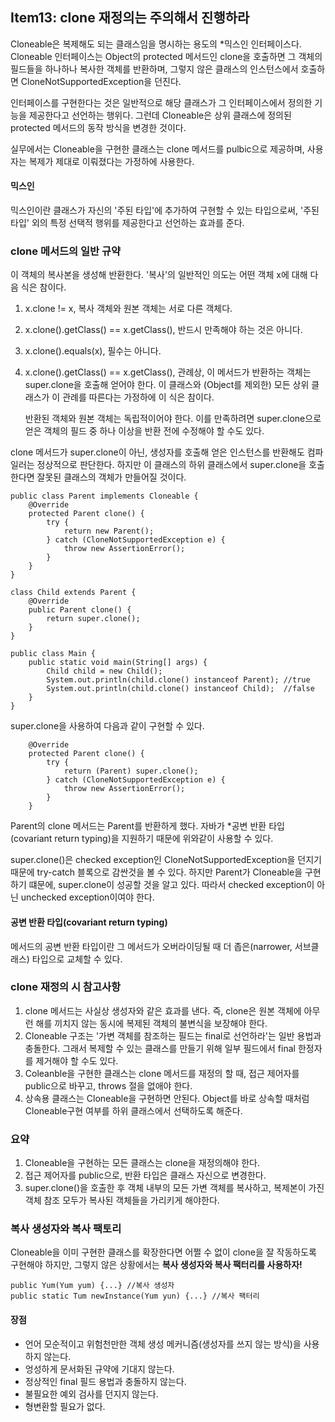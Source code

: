 ## Item13: clone 재정의는 주의해서 진행하라

Cloneable은 복제해도 되는 클래스임을 명시하는 용도의 *믹스인 인터페이스다.
Cloneable 인터페이스는 Object의 protected 메서드인 clone을 호출하면 그 객체의 필드들을 하나하나 복사한 객체를 반환하며, 그렇지 않은 클래스의 인스턴스에서 호출하면 CloneNotSupportedException을 던진다.

인터페이스를 구현한다는 것은 일반적으로 해당 클래스가 그 인터페이스에서 정의한 기능을 제공한다고 선언하는 행위다. 그런데 Cloneable은 상위 클래스에 정의된 protected 메서드의 동작 방식을 변경한 것이다.

실무에서는 Cloneable을 구현한 클래스는 clone 메서드를 pulbic으로 제공하며, 사용자는 복제가 제대로 이뤄졌다는 가정하에 사용한다.

#### 믹스인

믹스인이란 클래스가 자신의 '주된 타입'에 추가하여 구현할 수 있는 타입으로써, '주된 타입' 외의 특정 선택적 행위를 제공한다고 선언하는 효과를 준다.



### clone 메서드의 일반 규약

이 객체의 복사본을 생성해 반환한다. '복사'의 일반적인 의도는 어떤 객체 x에 대해 다음 식은 참이다.

1. x.clone != x, 복사 객체와 원본 객체는 서로 다른 객체다.

2. x.clone().getClass() == x.getClass(),  반드시 만족해야 하는 것은 아니다.

3. x.clone().equals(x), 필수는 아니다.

4. x.clone().getClass() == x.getClass(), 관례상, 이 메서드가 반환하는 객체는 super.clone을 호출해 얻어야 한다. 이 클래스와 (Object를 제외한) 모든 상위 클래스가 이 관례를 따른다는 가정하에 이 식은 참이다.

   반환된 객체와 원본 객체는 독립적이어야 한다. 이를 만족하려면 super.clone으로 얻은 객체의 필드 중 하나 이상을 반환 전에 수정해야 할 수도 있다.

clone 메서드가 super.clone이 아닌, 생성자를 호출해 얻은 인스턴스를 반환해도 컴파일러는 정상적으로 판단한다.
하지만 이 클래스의 하위 클래스에서 super.clone을 호출한다면 잘못된 클래스의 객체가 만들어질 것이다.

~~~
public class Parent implements Cloneable {
    @Override
    protected Parent clone() {
        try {
            return new Parent();
        } catch (CloneNotSupportedException e) {
            throw new AssertionError();
        }
    }
}

class Child extends Parent {
    @Override
    public Parent clone() {
        return super.clone();
    }
}

public class Main {
    public static void main(String[] args) {
        Child child = new Child();
        System.out.println(child.clone() instanceof Parent); //true
        System.out.println(child.clone() instanceof Child);	 //false
    }
}
~~~

super.clone을 사용하여 다음과 같이 구현할 수 있다.

~~~
    @Override
    protected Parent clone() {
        try {
            return (Parent) super.clone();
        } catch (CloneNotSupportedException e) {
            throw new AssertionError();
        }
    }
~~~

Parent의 clone 메서드는 Parent를 반환하게 했다. 자바가 *공변 반환 타입(covariant return typing)을 지원하기 때문에 위와같이 사용할 수 있다.

super.clone()은 checked exception인 CloneNotSupportedException을 던지기 때문에 try-catch 블록으로 감싼것을 볼 수 있다. 하지만 Parent가 Cloneable을 구현하기 떄문에, super.clone이 성공할 것을 알고 있다. 따라서 checked exception이 아닌 unchecked exception이여야 한다.


#### 공변 반환 타입(covariant return typing)

메서드의 공변 반환 타입이란 그 메서드가 오버라이딩될 때 더 좁은(narrower, 서브클래스) 타입으로 교체할 수 있다.



### clone 재정의 시 참고사항

1. clone 메서드는 사실상 생성자와 같은 효과를 낸다. 즉, clone은 원본 객체에 아무런 해를 끼치지 않는 동시에 복제된 객체의 불변식을 보장해야 한다.
2. Cloneable 구조는 '가변 객체를 참조하는 필드는 final로 선언하라'는 일반 용법과 충돌한다. 그래서 복제할 수 있는 클래스를 만들기 위해 일부 필드에서 final 한정자를 제거해야 할 수도 있다.
3. Coleanble을 구현한 클래스는 clone 메서드를 재정의 할 때, 접근 제어자를 public으로 바꾸고, throws 절을 없애야 한다.
4. 상속용 클래스는 Cloneable을 구현하면 안된다. Object를 바로 상속할 때처럼 Cloneable구현 여부를 하위 클래스에서 선택하도록 해준다.

### 요약

1. Cloneable을 구현하는 모든 클래스는 clone을 재정의해야 한다.
2. 접근 제어자를 public으로, 반환 타입은 클래스 자신으로 변경한다.
3. super.clone()을 호출한 후 객체 내부의 모든 가변 객체를 복사하고,
   복제본이 가진 객체 참조 모두가 복사된 객체들을 가리키게 해야한다.



### 복사 생성자와 복사 팩토리

Cloneable을 이미 구현한 클래스를 확장한다면 어쩔 수 없이 clone을 잘 작동하도록 구현해야 하지만, 그렇지 않은 상황에서는
**복사 생성자와 복사 팩터리를 사용하자!**

~~~
public Yum(Yum yum) {...} //복사 생성자
public static Tum newInstance(Yum yun) {...} //복사 팩터리
~~~

#### 장점

- 언어 모순적이고 위험천만한 객체 생성 메커니즘(생성자를 쓰지 않는 방식)을 사용하지 않는다.
- 엉성하게 문서화된 규약에 기대지 않는다.
- 정상적인 final 필드 용법과 충돌하지 않는다.
- 불필요한 예외 검사를 던지지 않는다.
- 형변환할 필요가 없다.